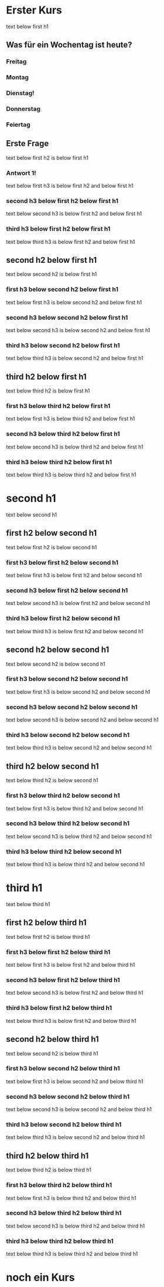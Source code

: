 # Erster Kurs

text below first h1

## Was für ein Wochentag ist heute?

### Freitag

### Montag

### Dienstag!

### Donnerstag

### Feiertag

## Erste Frage

text below first h2
is below first h1

### Antwort 1!

text below first h3
is below first h2
and below first h1

### second h3 below first h2 below first h1

text below second h3
is below first h2
and below first h1

### third h3 below first h2 below first h1

text below third h3
is below first h2
and below first h1

## second h2 below first h1

text below second h2
is below first h1

### first h3 below second h2 below first h1

text below first h3
is below second h2
and below first h1

### second h3 below second h2 below first h1

text below second h3
is below second h2
and below first h1

### third h3 below second h2 below first h1

text below third h3
is below second h2
and below first h1

## third h2 below first h1

text below third h2
is below first h1

### first h3 below third h2 below first h1

text below first h3
is below third h2
and below first h1

### second h3 below third h2 below first h1

text below second h3
is below third h2
and below first h1

### third h3 below third h2 below first h1

text below third h3
is below third h2
and below first h1

# second h1

text below second h1

## first h2 below second h1

text below first h2
is below second h1

### first h3 below first h2 below second h1

text below first h3
is below first h2
and below second h1

### second h3 below first h2 below second h1

text below second h3
is below first h2
and below second h1

### third h3 below first h2 below second h1

text below third h3
is below first h2
and below second h1

## second h2 below second h1

text below second h2
is below second h1

### first h3 below second h2 below second h1

text below first h3
is below second h2
and below second h1

### second h3 below second h2 below second h1

text below second h3
is below second h2
and below second h1

### third h3 below second h2 below second h1

text below third h3
is below second h2
and below second h1

## third h2 below second h1

text below third h2
is below second h1

### first h3 below third h2 below second h1

text below first h3
is below third h2
and below second h1

### second h3 below third h2 below second h1

text below second h3
is below third h2
and below second h1

### third h3 below third h2 below second h1

text below third h3
is below third h2
and below second h1

# third h1

text below third h1

## first h2 below third h1

text below first h2
is below third h1

### first h3 below first h2 below third h1

text below first h3
is below first h2
and below third h1

### second h3 below first h2 below third h1

text below second h3
is below first h2
and below third h1

### third h3 below first h2 below third h1

text below third h3
is below first h2
and below third h1

## second h2 below third h1

text below second h2
is below third h1

### first h3 below second h2 below third h1

text below first h3
is below second h2
and below third h1

### second h3 below second h2 below third h1

text below second h3
is below second h2
and below third h1

### third h3 below second h2 below third h1

text below third h3
is below second h2
and below third h1

## third h2 below third h1

text below third h2
is below third h1

### first h3 below third h2 below third h1

text below first h3
is below third h2
and below third h1

### second h3 below third h2 below third h1

text below second h3
is below third h2
and below third h1

### third h3 below third h2 below third h1

text below third h3
is below third h2
and below third h1

# noch ein Kurs